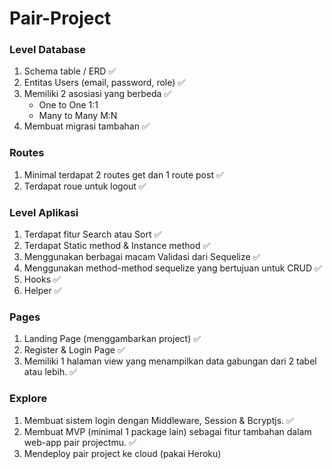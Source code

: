 # Pair-Project

### Level Database
1. Schema table / ERD :white_check_mark:
2. Entitas Users (email, password, role) :white_check_mark:
3. Memiliki 2 asosiasi yang berbeda :white_check_mark:
    - One to One 1:1 
    - Many to Many M:N 
4. Membuat migrasi tambahan :white_check_mark:

### Routes
1. Minimal terdapat 2 routes get dan 1 route post :white_check_mark:
2. Terdapat roue untuk logout :white_check_mark:

### Level Aplikasi
1. Terdapat fitur Search atau Sort :white_check_mark:
2. Terdapat Static method & Instance method :white_check_mark:
3. Menggunakan berbagai macam Validasi dari Sequelize :white_check_mark:
4. Menggunakan method-method sequelize yang bertujuan untuk CRUD :white_check_mark:
5. Hooks :white_check_mark:
6. Helper :white_check_mark:

### Pages

1. Landing Page (menggambarkan project) :white_check_mark:
2. Register & Login Page :white_check_mark:
3. Memiliki 1 halaman view yang menampilkan data gabungan dari 2 tabel atau lebih. :white_check_mark:

### Explore

1. Membuat sistem login dengan Middleware, Session & Bcryptjs. :white_check_mark:
2. Membuat MVP  (minimal 1 package lain) sebagai fitur tambahan dalam web-app pair projectmu. :white_check_mark:
3. Mendeploy pair project ke cloud (pakai Heroku)
